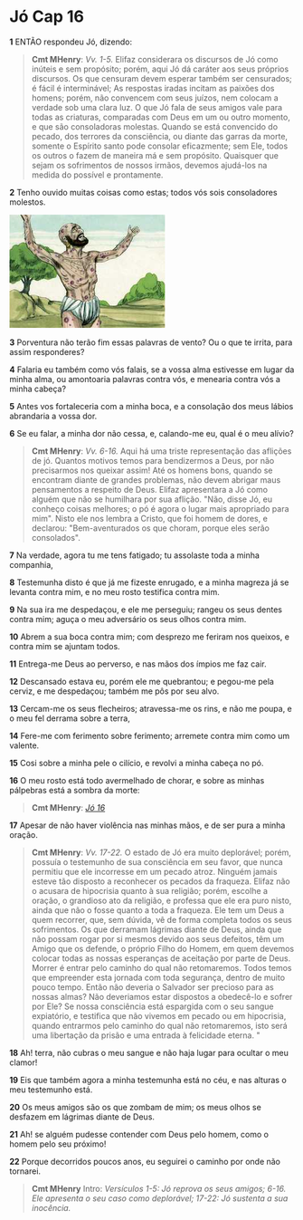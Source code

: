 # Jó Cap 16

**1** 	ENTÃO respondeu Jó, dizendo:

> **Cmt MHenry**: *Vv. 1-5.* Elifaz considerara os discursos de Jó como inúteis e sem propósito; porém, aqui Jó dá caráter aos seus próprios discursos. Os que censuram devem esperar também ser censurados; é fácil é interminável; As respostas iradas incitam as paixões dos homens; porém, não convencem com seus juízos, nem colocam a verdade sob uma clara luz. O que Jó fala de seus amigos vale para todas as criaturas, comparadas com Deus em um ou outro momento, e que são consoladoras molestas. Quando se está convencido do pecado, dos terrores da consciência, ou diante das garras da morte, somente o Espírito santo pode consolar eficazmente; sem Ele, todos os outros o fazem de maneira má e sem propósito. Quaisquer que sejam os sofrimentos de nossos irmãos, devemos ajudá-los na medida do possível e prontamente.

**2** 	Tenho ouvido muitas coisas como estas; todos vós sois consoladores molestos.

![](../Images/SweetPublishing/18-16-1.jpg) 

**3** 	Porventura não terão fim essas palavras de vento? Ou o que te irrita, para assim responderes?

**4** 	Falaria eu também como vós falais, se a vossa alma estivesse em lugar da minha alma, ou amontoaria palavras contra vós, e menearia contra vós a minha cabeça?

**5** 	Antes vos fortaleceria com a minha boca, e a consolação dos meus lábios abrandaria a vossa dor.

**6** 	Se eu falar, a minha dor não cessa, e, calando-me eu, qual é o meu alívio?

> **Cmt MHenry**: *Vv. 6-16.* Aqui há uma triste representação das aflições de jó. Quantos motivos temos para bendizermos a Deus, por não precisarmos nos queixar assim! Até os homens bons, quando se encontram diante de grandes problemas, não devem abrigar maus pensamentos a respeito de Deus. Elifaz apresentara a Jó como alguém que não se humilhara por sua aflição. "Não, disse Jó, eu conheço coisas melhores; o pó é agora o lugar mais apropriado para mim". Nisto ele nos lembra a Cristo, que foi homem de dores, e declarou: "Bem-aventurados os que choram, porque eles serão consolados".

**7** 	Na verdade, agora tu me tens fatigado; tu assolaste toda a minha companhia,

**8** 	Testemunha disto é que já me fizeste enrugado, e a minha magreza já se levanta contra mim, e no meu rosto testifica contra mim.

**9** 	Na sua ira me despedaçou, e ele me perseguiu; rangeu os seus dentes contra mim; aguça o meu adversário os seus olhos contra mim.

**10** 	Abrem a sua boca contra mim; com desprezo me feriram nos queixos, e contra mim se ajuntam todos.

**11** 	Entrega-me Deus ao perverso, e nas mãos dos ímpios me faz cair.

**12** 	Descansado estava eu, porém ele me quebrantou; e pegou-me pela cerviz, e me despedaçou; também me pôs por seu alvo.

**13** 	Cercam-me os seus flecheiros; atravessa-me os rins, e não me poupa, e o meu fel derrama sobre a terra,

**14** 	Fere-me com ferimento sobre ferimento; arremete contra mim como um valente.

**15** 	Cosi sobre a minha pele o cilício, e revolvi a minha cabeça no pó.

**16** 	O meu rosto está todo avermelhado de chorar, e sobre as minhas pálpebras está a sombra da morte:

> **Cmt MHenry**: *[Jó 16](../18A-Jo/16.md#0)*

**17** 	Apesar de não haver violência nas minhas mãos, e de ser pura a minha oração.

> **Cmt MHenry**: *Vv. 17-22.* O estado de Jó era muito deplorável; porém, possuía o testemunho de sua consciência em seu favor, que nunca permitiu que ele incorresse em um pecado atroz. Ninguém jamais esteve tão disposto a reconhecer os pecados da fraqueza. Elifaz não o acusara de hipocrisia quanto à sua religião; porém, escolhe a oração, o grandioso ato da religião, e professa que ele era puro nisto, ainda que não o fosse quanto a toda a fraqueza. Ele tem um Deus a quem recorrer, que, sem dúvida, vê de forma completa todos os seus sofrimentos. Os que derramam lágrimas diante de Deus, ainda que não possam rogar por si mesmos devido aos seus defeitos, têm um Amigo que os defende, o próprio Filho do Homem, em quem devemos colocar todas as nossas esperanças de aceitação por parte de Deus. Morrer é entrar pelo caminho do qual não retomaremos. Todos temos que empreender esta jornada com toda segurança, dentro de muito pouco tempo. Então não deveria o Salvador ser precioso para as nossas almas? Não deveriamos estar dispostos a obedecê-lo e sofrer por Ele? Se nossa consciência está espargida com o seu sangue expiatório, e testifica que não vivemos em pecado ou em hipocrisia, quando entrarmos pelo caminho do qual não retomaremos, isto será uma libertação da prisão e uma entrada à felicidade eterna. "

**18** 	Ah! terra, não cubras o meu sangue e não haja lugar para ocultar o meu clamor!

**19** 	Eis que também agora a minha testemunha está no céu, e nas alturas o meu testemunho está.

**20** 	Os meus amigos são os que zombam de mim; os meus olhos se desfazem em lágrimas diante de Deus.

**21** 	Ah! se alguém pudesse contender com Deus pelo homem, como o homem pelo seu próximo!

**22** 	Porque decorridos poucos anos, eu seguirei o caminho por onde não tornarei.


> **Cmt MHenry** Intro: *Versículos 1-5: Jó reprova os seus amigos; 6-16. Ele apresenta o seu caso como deplorável; 17-22: Jó sustenta a sua inocência.*